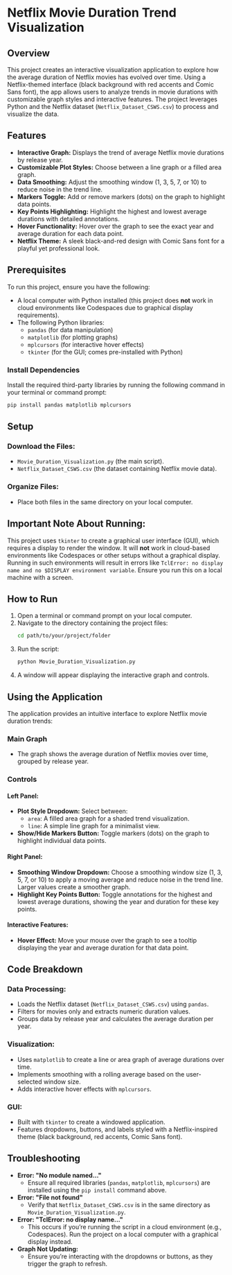 # Netflix Movie Duration Trend Visualization

## Overview
This project creates an interactive visualization application to explore how the average duration of Netflix movies has evolved over time. Using a Netflix-themed interface (black background with red accents and Comic Sans font), the app allows users to analyze trends in movie durations with customizable graph styles and interactive features. The project leverages Python and the Netflix dataset (`Netflix_Dataset_CSWS.csv`) to process and visualize the data.

## Features
- **Interactive Graph:** Displays the trend of average Netflix movie durations by release year.
- **Customizable Plot Styles:** Choose between a line graph or a filled area graph.
- **Data Smoothing:** Adjust the smoothing window (1, 3, 5, 7, or 10) to reduce noise in the trend line.
- **Markers Toggle:** Add or remove markers (dots) on the graph to highlight data points.
- **Key Points Highlighting:** Highlight the highest and lowest average durations with detailed annotations.
- **Hover Functionality:** Hover over the graph to see the exact year and average duration for each data point.
- **Netflix Theme:** A sleek black-and-red design with Comic Sans font for a playful yet professional look.

## Prerequisites
To run this project, ensure you have the following:
- A local computer with Python installed (this project does **not** work in cloud environments like Codespaces due to graphical display requirements).
- The following Python libraries:
  - `pandas` (for data manipulation)
  - `matplotlib` (for plotting graphs)
  - `mplcursors` (for interactive hover effects)
  - `tkinter` (for the GUI; comes pre-installed with Python)

### Install Dependencies
Install the required third-party libraries by running the following command in your terminal or command prompt:
```bash
pip install pandas matplotlib mplcursors
```

## Setup
### Download the Files:
- `Movie_Duration_Visualization.py` (the main script).
- `Netflix_Dataset_CSWS.csv` (the dataset containing Netflix movie data).

### Organize Files:
- Place both files in the same directory on your local computer.

## Important Note About Running:
This project uses `tkinter` to create a graphical user interface (GUI), which requires a display to render the window. It will **not** work in cloud-based environments like Codespaces or other setups without a graphical display. Running in such environments will result in errors like `TclError: no display name and no $DISPLAY environment variable`. Ensure you run this on a local machine with a screen.

## How to Run
1. Open a terminal or command prompt on your local computer.
2. Navigate to the directory containing the project files:
   ```bash
   cd path/to/your/project/folder
   ```
3. Run the script:
   ```bash
   python Movie_Duration_Visualization.py
   ```
4. A window will appear displaying the interactive graph and controls.

## Using the Application
The application provides an intuitive interface to explore Netflix movie duration trends:

### Main Graph
- The graph shows the average duration of Netflix movies over time, grouped by release year.

### Controls
#### Left Panel:
- **Plot Style Dropdown:** Select between:
  - `area`: A filled area graph for a shaded trend visualization.
  - `line`: A simple line graph for a minimalist view.
- **Show/Hide Markers Button:** Toggle markers (dots) on the graph to highlight individual data points.

#### Right Panel:
- **Smoothing Window Dropdown:** Choose a smoothing window size (1, 3, 5, 7, or 10) to apply a moving average and reduce noise in the trend line. Larger values create a smoother graph.
- **Highlight Key Points Button:** Toggle annotations for the highest and lowest average durations, showing the year and duration for these key points.

#### Interactive Features:
- **Hover Effect:** Move your mouse over the graph to see a tooltip displaying the year and average duration for that data point.

## Code Breakdown
### Data Processing:
- Loads the Netflix dataset (`Netflix_Dataset_CSWS.csv`) using `pandas`.
- Filters for movies only and extracts numeric duration values.
- Groups data by release year and calculates the average duration per year.

### Visualization:
- Uses `matplotlib` to create a line or area graph of average durations over time.
- Implements smoothing with a rolling average based on the user-selected window size.
- Adds interactive hover effects with `mplcursors`.

### GUI:
- Built with `tkinter` to create a windowed application.
- Features dropdowns, buttons, and labels styled with a Netflix-inspired theme (black background, red accents, Comic Sans font).

## Troubleshooting
- **Error: "No module named..."**
  - Ensure all required libraries (`pandas`, `matplotlib`, `mplcursors`) are installed using the `pip install` command above.
- **Error: "File not found"**
  - Verify that `Netflix_Dataset_CSWS.csv` is in the same directory as `Movie_Duration_Visualization.py`.
- **Error: "TclError: no display name..."**
  - This occurs if you’re running the script in a cloud environment (e.g., Codespaces). Run the project on a local computer with a graphical display instead.
- **Graph Not Updating:**
  - Ensure you’re interacting with the dropdowns or buttons, as they trigger the graph to refresh.

